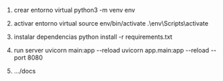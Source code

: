 1. crear entorno virtual
python3 -m venv env

2. activar entorno virtual
source env/bin/activate
.\env\Scripts\activate

3. instalar dependencias
python install -r requirements.txt

4. run server
uvicorn main:app --reload
uvicorn app.main:app --reload --port 8080

5. .../docs
